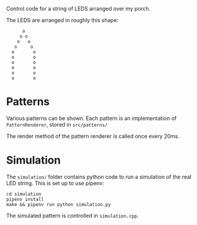 
Control code for a string of LEDS arranged over my porch.

The LEDS are arranged in roughly this shape:

```
      o
     o o
    o   o
   o     o
  o       o
  o       o
  o       o
  o       o
  o       o
  o       o
```

# Patterns

Various patterns can be shown. Each pattern is an implementation of `PatternRenderer`, stored in `src/patterns/`

The render method of the pattern renderer is called once every 20ms.

# Simulation

The `simulation/` folder contains python code to run a simulation of the real LED string. This is set up to use pipenv:

```
cd simulation
pipenv install
make && pipenv run python simulation.py
````

The simulated pattern is controlled in `simulation.cpp`.
